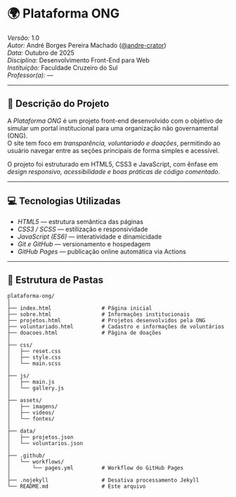 # 🌍 Plataforma ONG

*Versão:* 1.0  
*Autor:* André Borges Pereira Machado ([@andre-crator](https://github.com/andre-crator))  
*Data:* Outubro de 2025  
*Disciplina:* Desenvolvimento Front-End para Web  
*Instituição:* Faculdade Cruzeiro do Sul  
*Professor(a):* —  

---

## 🧩 Descrição do Projeto

A *Plataforma ONG* é um projeto front-end desenvolvido com o objetivo de simular um portal institucional para uma organização não governamental (ONG).  
O site tem foco em *transparência, voluntariado e doações*, permitindo ao usuário navegar entre as seções principais de forma simples e acessível.

O projeto foi estruturado em HTML5, CSS3 e JavaScript, com ênfase em *design responsivo, acessibilidade e boas práticas de código comentado*.

---

## 💻 Tecnologias Utilizadas

- *HTML5* — estrutura semântica das páginas  
- *CSS3 / SCSS* — estilização e responsividade  
- *JavaScript (ES6)* — interatividade e dinamicidade  
- *Git e GitHub* — versionamento e hospedagem  
- *GitHub Pages* — publicação online automática via Actions  

---

## 📂 Estrutura de Pastas

```plaintext
plataforma-ong/
│
├── index.html                # Página inicial
├── sobre.html                # Informações institucionais
├── projetos.html             # Projetos desenvolvidos pela ONG
├── voluntariado.html         # Cadastro e informações de voluntários
├── doacoes.html              # Página de doações
│
├── css/
│   ├── reset.css
│   ├── style.css
│   └── main.scss
│
├── js/
│   ├── main.js
│   └── gallery.js
│
├── assets/
│   ├── imagens/
│   ├── videos/
│   └── fontes/
│
├── data/
│   ├── projetos.json
│   └── voluntarios.json
│
├── .github/
│   └── workflows/
│       └── pages.yml         # Workflow do GitHub Pages
│
├── .nojekyll                 # Desativa processamento Jekyll
└── README.md                 # Este arquivo
